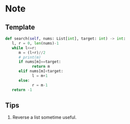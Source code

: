 # Note

## Template

``` py
def search(self, nums: List[int], target: int) -> int:
   l, r = 0, len(nums)-1
   while l<=r:
      m = (l+r)//2
      # print(m)
      if nums[m]==target:
            return m
      elif nums[m]<target:
            l = m+1
      else:
            r = m-1
   return -1
```

## Tips

1. Reverse a list sometime useful.
